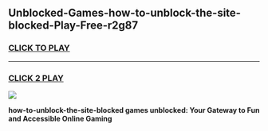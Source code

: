 
## Unblocked-Games-how-to-unblock-the-site-blocked-Play-Free-r2g87
<h3>
<a href="https://premium76.site?title=how-to-unblock-the-site-blocked&ref=18A1">CLICK TO PLAY</a></h3>
<hr>

<h3>
<a href="https://premium76.site?title=how-to-unblock-the-site-blocked&ref=18A1">CLICK 2 PLAY</a>
  
</h3>

<a href="https://premium76.site?title=how-to-unblock-the-site-blocked&ref=18A1"><img src="https://clearcache.store/games.png"></a>


**how-to-unblock-the-site-blocked games unblocked: Your Gateway to Fun and Accessible Online Gaming**
